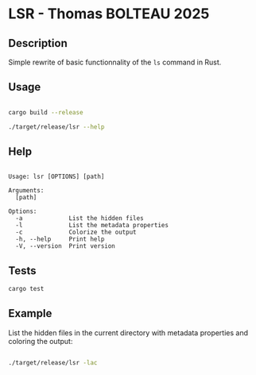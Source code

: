 # LSR - Thomas BOLTEAU 2025

## Description

Simple rewrite of basic functionnality of the `ls` command in Rust.

## Usage

```bash

cargo build --release

./target/release/lsr --help

```

## Help

```text

Usage: lsr [OPTIONS] [path]

Arguments:
  [path]

Options:
  -a             List the hidden files
  -l             List the metadata properties
  -c             Colorize the output
  -h, --help     Print help
  -V, --version  Print version

```

## Tests

```bash
cargo test
```

## Example

List the hidden files in the current directory with metadata properties and coloring the output:

```bash

./target/release/lsr -lac

```
